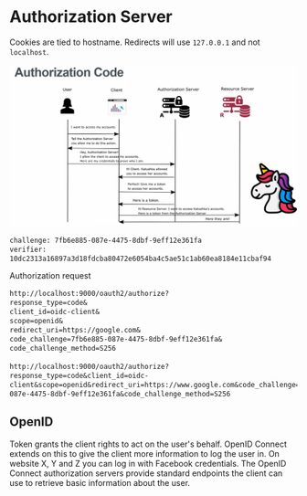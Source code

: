 # Authorization Server

Cookies are tied to hostname. Redirects will use `127.0.0.1` and not `localhost`.

![](./docs/authorization_code.png)


```
challenge: 7fb6e885-087e-4475-8dbf-9eff12e361fa
verifier: 10dc2313a16897a3d18fdcba80472e6054ba4c5ae51c1ab60ea8184e11cbaf94
```

Authorization request
```
http://localhost:9000/oauth2/authorize?
response_type=code&
client_id=oidc-client&
scope=openid&
redirect_uri=https://google.com&
code_challenge=7fb6e885-087e-4475-8dbf-9eff12e361fa&
code_challenge_method=S256

http://localhost:9000/oauth2/authorize?response_type=code&client_id=oidc-client&scope=openid&redirect_uri=https://www.google.com&code_challenge=7fb6e885-087e-4475-8dbf-9eff12e361fa&code_challenge_method=S256
```

## OpenID

Token grants the client rights to act on the user's behalf. OpenID Connect extends on this to give the client more information to log the user in. On website X, Y and Z you can log in with Facebook credentials. The OpenID Connect authorization servers provide standard endpoints the client can use to retrieve basic information about the user.
